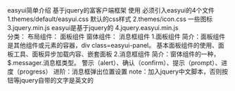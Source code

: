 easyui简单介绍
    基于jquery的富客户端框架
    使用
        必须引入easyui的4个文件
        1.themes/default/easyui.css  默认的css样式
        2.themes/icon.css 一些图标
        3.jquery.min.js easyui是基于jquery的
        4.jquery.easyui.min.js  
分类：
    布局组件：
        面板组件
    窗体组件：
        消息框组件
1.面板组件
    简介：面板组件是其他组件或元素的容器，div class=easyui-panel。
    基本面板组件的使用、面板工具、面板异步加载内容、嵌套面板
2.消息框组件
    简介：窗体组件的一种，$.messager.消息框类型。
    警示（alert）、确认（confirm）、提示（prompt）、进度（progress）
    进阶：消息框弹出位置设置
    note：加入jquery中文脚本，否则按钮等jquery自带的文字是英文的
    
    